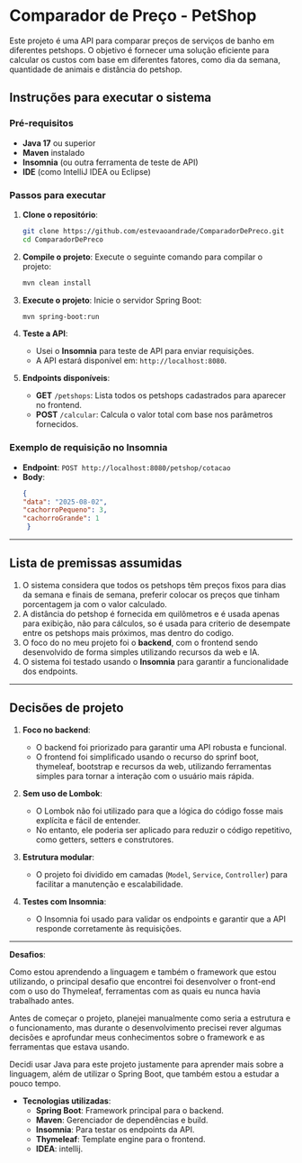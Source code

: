 # Comparador de Preço - PetShop

Este projeto é uma API para comparar preços de serviços de banho em diferentes petshops.
O objetivo é fornecer uma solução eficiente para calcular os custos com base em diferentes fatores, como dia da semana, quantidade de animais e distância do petshop.

## Instruções para executar o sistema

### Pré-requisitos
- **Java 17** ou superior
- **Maven** instalado
- **Insomnia** (ou outra ferramenta de teste de API)
- **IDE** (como IntelliJ IDEA ou Eclipse)

### Passos para executar
1. **Clone o repositório**:
   ```bash
   git clone https://github.com/estevaoandrade/ComparadorDePreco.git
   cd ComparadorDePreco
   ```

2. **Compile o projeto**:
   Execute o seguinte comando para compilar o projeto:
   ```bash
   mvn clean install
   ```

3. **Execute o projeto**:
   Inicie o servidor Spring Boot:
   ```bash
   mvn spring-boot:run
   ```

4. **Teste a API**:
   - Usei o **Insomnia** para teste de API para enviar requisições.
   - A API estará disponível em: `http://localhost:8080`.

5. **Endpoints disponíveis**:
   - **GET** `/petshops`: Lista todos os petshops cadastrados para aparecer no frontend.
   - **POST** `/calcular`: Calcula o valor total com base nos parâmetros fornecidos.

### Exemplo de requisição no Insomnia
- **Endpoint**: `POST http://localhost:8080/petshop/cotacao`
- **Body**:
   ```json
  {
  "data": "2025-08-02",
  "cachorroPequeno": 3,
  "cachorroGrande": 1
    }
   ```

---

## Lista de premissas assumidas
1. O sistema considera que todos os petshops têm preços fixos para dias da semana e finais de semana, preferir colocar os preços que tinham porcentagem ja com o valor calculado.
2. A distância do petshop é fornecida em quilômetros e é usada apenas para exibição, não para cálculos, so é usada para criterio de desempate entre os petshops mais próximos, mas dentro do codigo.
3. O foco do no meu projeto foi o **backend**, com o frontend sendo desenvolvido de forma simples utilizando recursos da web e IA.
4. O sistema foi testado usando o **Insomnia** para garantir a funcionalidade dos endpoints.

---

## Decisões de projeto
1. **Foco no backend**:
   - O backend foi priorizado para garantir uma API robusta e funcional.
   - O frontend foi simplificado usando o recurso do sprinf boot, thymeleaf, bootstrap e recursos da web, utilizando ferramentas simples para tornar a interação com o usuário mais rápida.

2. **Sem uso de Lombok**:
   - O Lombok não foi utilizado para que a lógica do código fosse mais explícita e fácil de entender.
   - No entanto, ele poderia ser aplicado para reduzir o código repetitivo, como getters, setters e construtores.

3. **Estrutura modular**:
   - O projeto foi dividido em camadas (`Model`, `Service`, `Controller`) para facilitar a manutenção e escalabilidade.

4. **Testes com Insomnia**:
   - O Insomnia foi usado para validar os endpoints e garantir que a API responde corretamente às requisições.

---
**Desafios**:

Como estou aprendendo a linguagem e também o framework que estou utilizando, o principal desafio que encontrei foi desenvolver o front-end com o uso do Thymeleaf, ferramentas com as quais eu nunca havia trabalhado antes.

Antes de começar o projeto, planejei manualmente como seria a estrutura e o funcionamento, mas durante o desenvolvimento precisei rever algumas decisões e aprofundar meus conhecimentos sobre o framework e as ferramentas que estava usando.

Decidi usar Java para este projeto justamente para aprender mais sobre a linguagem, além de utilizar o Spring Boot, que também estou a estudar a pouco tempo.

- **Tecnologias utilizadas**:
  - **Spring Boot**: Framework principal para o backend.
  - **Maven**: Gerenciador de dependências e build.
  - **Insomnia**: Para testar os endpoints da API.
  - **Thymeleaf**: Template engine para o frontend.
  - **IDEA**: intellij.

  
